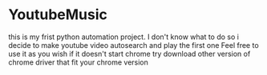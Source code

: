 # YoutubeMusic
this is my frist python automation project. I don't know what to do so i decide to make youtube video autosearch and play the first one
Feel free to use it as you wish
if it doesn't start chrome try download other version of chrome driver that fit your chrome version
